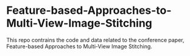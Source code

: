 # Feature-based-Approaches-to-Multi-View-Image-Stitching
This repo contrains the code and data related to the conference paper, Feature-based Approaches to Multi-View Image Stitching.
